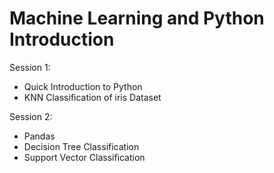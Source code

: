 # Machine Learning and Python Introduction

Session 1: 
- Quick Introduction to Python 
- KNN Classification of iris Dataset

Session 2:
- Pandas
- Decision Tree Classification
- Support Vector Classification
